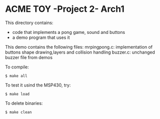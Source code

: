 # ACME TOY -Project 2- Arch1 

This directory contains:
* code that implements a pong game, sound and buttons 
* a demo program that uses it

This demo contains the following files:
 mrpingpong.c: implementation of buttons shape drawing,layers and collision handling 
 buzzer.c: unchanged buzzer file from demos 

To compile:
~~~
$ make all
~~~

To test it usind the MSP430, try:
~~~
$ make load
~~~

To delete binaries:
~~~
$ make clean
~~~

